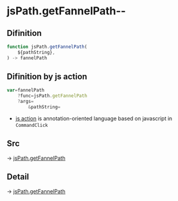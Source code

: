 # jsPath.getFannelPath--

## Difinition

```js.js
function jsPath.getFannelPath(
	${pathString},
) -> fannelPath
```




## Difinition by js action

```js.js
var=fannelPath
	?func=jsPath.getFannelPath
	?args=
		&pathString=
```

- [js action](#) is annotation-oriented language based on javascript in `CommandClick`



## Src

-> [jsPath.getFannelPath](https://github.com/puutaro/CommandClick/blob/master/app/src/main/java/com/puutaro/commandclick/fragment_lib/terminal_fragment/js_interface/JsPath.kt#L122)

## Detail

-> [jsPath.getFannelPath](https://github.com/puutaro/CommandClick/blob/master/md/developer/js_interface/details/JsPath/getFannelPath.md)
